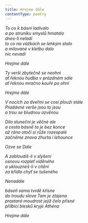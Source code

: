 ```yaml
---
title: Hrejme dále
contentType: poetry
---
```


_To co k básni ladívalo  
a po struníku smyslů hmatalo  
dnes-li neladí  
to co na vážkách se lehkým stalo  
a milované v kletbu dalo  
nic nevadí_

  

_Hrejme dále_

  

_Ty verši zbytečně se neohni  
ať řeknou hudba v prázdném sále  
ať řeknou mračno kouře po ohni_

  

_Hrejme dále_

  

_V nocích za dveřmi se cosi plouží stále  
Pradávné verše jsou to jsou  
a trou se bludnou ozvěnou_

  

_Dílo sluneční je věčné ale  
a cesta básně ta je bez konce  
až ráno otočí si růže rozespalé  
začněme znova zhurta i lehounce_

  

_Ozve se Dále_

  

_A zabloudíš-li v slyšení  
osnovu rozpleť viděného  
a uklouzneš-li v cítění  
za křídlo chyť se tušeného_

  

_Nenadále_

  

_báseň sama tvrdě křísne  
do troudu slova Tam je ztajena  
prastará moudrost jejíž čelo přísné  
přilbicí blesků kryje Athéna_

  

_Hrejme dále_
